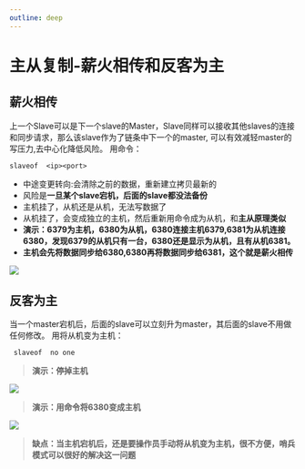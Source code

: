 ```yaml
---
outline: deep
---
```


# 主从复制-薪火相传和反客为主


## 薪火相传
上一个Slave可以是下一个slave的Master，Slave同样可以接收其他slaves的连接和同步请求，那么该slave作为了链条中下一个的master, 可以有效减轻master的写压力,去中心化降低风险。
用命令：
```shell
slaveof  <ip><port>
```
- 中途变更转向:会清除之前的数据，重新建立拷贝最新的
- 风险是**一旦某个slave宕机，后面的slave都没法备份**
- 主机挂了，从机还是从机，无法写数据了
- 从机挂了，会变成独立的主机，然后重新用命令成为从机，和**主从原理类似**
- **演示：6379为主机，6380为从机，6380连接主机6379,6381为从机连接6380，发现6379的从机只有一台，6380还是显示为从机，且有从机6381。**
- **主机会先将数据同步给6380,6380再将数据同步给6381，这个就是薪火相传**

![](https://raw.gitmirror.com/KwFruit/basic-picture-service/note-v1.0.0/img/202308281014641.png)

## 反客为主
当一个master宕机后，后面的slave可以立刻升为master，其后面的slave不用做任何修改。
用将从机变为主机：

```shell
 slaveof  no one  
```
> **演示：停掉主机**

![](https://raw.gitmirror.com/KwFruit/basic-picture-service/note-v1.0.0/img/202308281016534.png)

>**演示：用命令将6380变成主机**

![](https://raw.gitmirror.com/KwFruit/basic-picture-service/note-v1.0.0/img/202308281015362.png)

>**缺点：当主机宕机后，还是要操作员手动将从机变为主机，很不方便，哨兵模式可以很好的解决这一问题**
